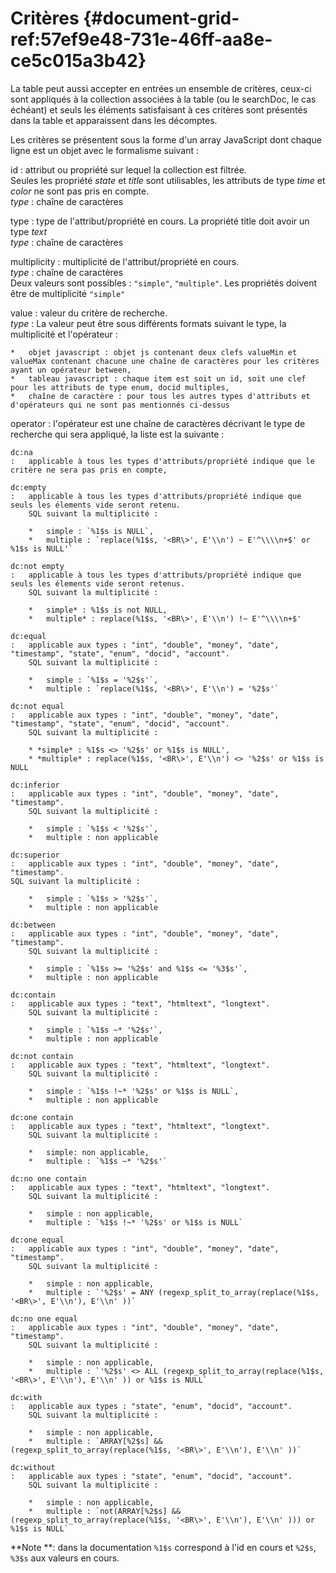 # Critères {#document-grid-ref:57ef9e48-731e-46ff-aa8e-ce5c015a3b42}

La table peut aussi accepter en entrées un ensemble de critères, ceux-ci sont
appliqués à la collection associées à la table (ou le searchDoc, le cas échéant)
et seuls les éléments satisfaisant à ces critères sont présentés dans la table
et apparaissent dans les décomptes.

Les critères se présentent sous la forme d'un array JavaScript dont chaque ligne
est un objet avec le formalisme suivant :

id
:   attribut ou propriété sur lequel la collection est filtrée.  
    Seules les propriété *state* et *title* sont utilisables, les attributs de type *time* et *color* ne sont pas pris en compte.  
    *type* : chaîne de caractères

type
:   type de l'attribut/propriété en cours.
    La propriété title doit avoir un type *text*  
    *type* : chaîne de caractères

multiplicity
:   multiplicité de l'attribut/propriété en cours.  
    *type* : chaîne de caractères  
    Deux valeurs sont possibles : `"simple"`, `"multiple"`. Les propriétés doivent être de multiplicité `"simple"`

value
:   valeur du critère de recherche.  
    *type* : La valeur peut être sous différents formats suivant le type, la multiplicité et l'opérateur :
    
    *   objet javascript : objet js contenant deux clefs valueMin et valueMax contenant chacune une chaîne de caractères pour les critères ayant un opérateur between,
    *   tableau javascript : chaque item est soit un id, soit une clef pour les attributs de type enum, docid multiples, 
    *   chaîne de caractère : pour tous les autres types d'attributs et d'opérateurs qui ne sont pas mentionnés ci-dessus

operator
:   l'opérateur est une chaîne de caractères décrivant le type de recherche qui sera appliqué, la liste est la suivante :
    
    dc:na
    :   applicable à tous les types d'attributs/propriété indique que le critère ne sera pas pris en compte,
    
    dc:empty
    :   applicable à tous les types d'attributs/propriété indique que seuls les élements vide seront retenu.  
        SQL suivant la multiplicité :
        
        *   simple : `%1$s is NULL`,
        *   multiple : `replace(%1$s, '<BR\>', E'\\n') ~ E'^\\\\n+$' or %1$s is NULL'`
    
    dc:not empty 
    :   applicable à tous les types d'attributs/propriété indique que seuls les élements vide seront retenus.  
        SQL suivant la multiplicité :
        
        *   simple* : %1$s is not NULL,
        *   multiple* : replace(%1$s, '<BR\>', E'\\n') !~ E'^\\\\n+$'
    
    dc:equal
    :   applicable aux types : "int", "double", "money", "date", "timestamp", "state", "enum", "docid", "account".  
        SQL suivant la multiplicité :
        
        *   simple : `%1$s = '%2$s'`,
        *   multiple : `replace(%1$s, '<BR\>', E'\\n') = '%2$s'`
    
    dc:not equal
    :   applicable aux types : "int", "double", "money", "date", "timestamp", "state", "enum", "docid", "account".  
        SQL suivant la multiplicité :
        
        * *simple* : %1$s <> '%2$s' or %1$s is NULL',
        * *multiple* : replace(%1$s, '<BR\>', E'\\n') <> '%2$s' or %1$s is NULL
    
    dc:inferior
    :   applicable aux types : "int", "double", "money", "date", "timestamp".  
        SQL suivant la multiplicité :
        
        *   simple : `%1$s < '%2$s'`,
        *   multiple : non applicable
    
    dc:superior
    :   applicable aux types : "int", "double", "money", "date", "timestamp".  
    SQL suivant la multiplicité :
        
        *   simple : `%1$s > '%2$s'`,
        *   multiple : non applicable
    
    dc:between
    :   applicable aux types : "int", "double", "money", "date", "timestamp".  
        SQL suivant la multiplicité :
        
        *   simple : `%1$s >= '%2$s' and %1$s <= '%3$s'`,
        *   multiple : non applicable
    
    dc:contain
    :   applicable aux types : "text", "htmltext", "longtext".  
        SQL suivant la multiplicité :
        
        *   simple : `%1$s ~* '%2$s'`,
        *   multiple : non applicable
    
    dc:not contain
    :   applicable aux types : "text", "htmltext", "longtext".  
        SQL suivant la multiplicité :
        
        *   simple : `%1$s !~* '%2$s' or %1$s is NULL`,
        *   multiple : non applicable
    
    dc:one contain
    :   applicable aux types : "text", "htmltext", "longtext".  
        SQL suivant la multiplicité :
        
        *   simple: non applicable,
        *   multiple : `%1$s ~* '%2$s'`
    
    dc:no one contain
    :   applicable aux types : "text", "htmltext", "longtext".  
        SQL suivant la multiplicité :
        
        *   simple : non applicable,
        *   multiple : `%1$s !~* '%2$s' or %1$s is NULL`
    
    dc:one equal
    :   applicable aux types : "int", "double", "money", "date", "timestamp".  
        SQL suivant la multiplicité :
        
        *   simple : non applicable,
        *   multiple : `'%2$s' = ANY (regexp_split_to_array(replace(%1$s, '<BR\>', E'\\n'), E'\\n' ))`
        
    dc:no one equal
    :   applicable aux types : "int", "double", "money", "date", "timestamp".  
        SQL suivant la multiplicité :
        
        *   simple : non applicable,
        *   multiple : `'%2$s' <> ALL (regexp_split_to_array(replace(%1$s, '<BR\>', E'\\n'), E'\\n' )) or %1$s is NULL`
    
    dc:with
    :   applicable aux types : "state", "enum", "docid", "account".  
        SQL suivant la multiplicité :
        
        *   simple : non applicable,
        *   multiple : `ARRAY[%2$s] && (regexp_split_to_array(replace(%1$s, '<BR\>', E'\\n'), E'\\n' ))`
    
    dc:without
    :   applicable aux types : "state", "enum", "docid", "account".  
        SQL suivant la multiplicité :
        
        *   simple : non applicable,
        *   multiple : `not(ARRAY[%2$s] && (regexp_split_to_array(replace(%1$s, '<BR\>', E'\\n'), E'\\n' ))) or %1$s is NULL`

**Note **: dans la documentation `%1$s` correspond à l'id en cours et `%2$s`,
`%3$s` aux valeurs en cours.

